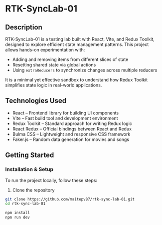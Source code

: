 # RTK-SyncLab-01

## Description

RTK-SyncLab-01 is a testing lab built with React, Vite, and Redux Toolkit, designed to explore efficient state management patterns. This project allows hands-on experimentation with:

- Adding and removing items from different slices of state
- Resetting shared state via global actions
- Using `extraReducers` to synchronize changes across multiple reducers

It is a minimal yet effective sandbox to understand how Redux Toolkit simplifies state logic in real-world applications.

## Technologies Used

- React – Frontend library for building UI components
- Vite – Fast build tool and development environment
- Redux Toolkit – Standard approach for writing Redux logic
- React Redux – Official bindings between React and Redux
- Bulma CSS – Lightweight and responsive CSS framework
- Faker.js – Random data generation for movies and songs

## Getting Started

### Installation & Setup

To run the project locally, follow these steps:

1. Clone the repository

```bash
git clone https://github.com/maitepv87/rtk-sync-lab-01.git
cd rtk-sync-lab-01

npm install
npm run dev

